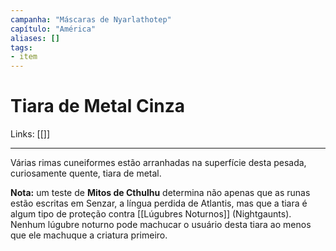 ```yaml
---
campanha: "Máscaras de Nyarlathotep"
capítulo: "América"
aliases: []
tags: 
- item
---
```


# Tiara de Metal Cinza

Links: [[]]

---

Várias rimas cuneiformes estão arranhadas na superfície desta pesada, curiosamente quente, tiara de metal.

**Nota:** um teste de **Mitos de Cthulhu** determina não apenas que as runas estão escritas em Senzar, a língua perdida de Atlantis, mas que a tiara é algum tipo de proteção contra [[Lúgubres Noturnos]] (Nightgaunts). Nenhum lúgubre noturno pode machucar o usuário desta tiara ao menos que ele machuque a criatura primeiro.